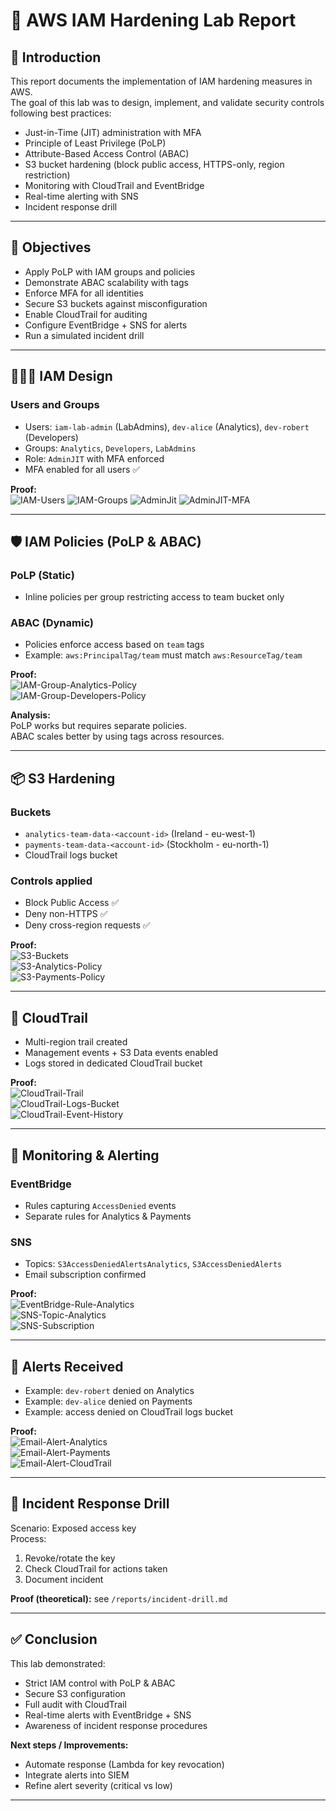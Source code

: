 # 🔐 AWS IAM Hardening Lab Report

## 📖 Introduction
This report documents the implementation of IAM hardening measures in AWS.  
The goal of this lab was to design, implement, and validate security controls following best practices:
- Just-in-Time (JIT) administration with MFA
- Principle of Least Privilege (PoLP)
- Attribute-Based Access Control (ABAC)
- S3 bucket hardening (block public access, HTTPS-only, region restriction)
- Monitoring with CloudTrail and EventBridge
- Real-time alerting with SNS
- Incident response drill

---

## 🎯 Objectives
- Apply PoLP with IAM groups and policies
- Demonstrate ABAC scalability with tags
- Enforce MFA for all identities
- Secure S3 buckets against misconfiguration
- Enable CloudTrail for auditing
- Configure EventBridge + SNS for alerts
- Run a simulated incident drill

---

## 🧑‍🤝‍🧑 IAM Design
### Users and Groups
- Users: `iam-lab-admin` (LabAdmins), `dev-alice` (Analytics), `dev-robert` (Developers)
- Groups: `Analytics`, `Developers`, `LabAdmins`
- Role: `AdminJIT` with MFA enforced
- MFA enabled for all users ✅

**Proof:**  
![IAM-Users](../screenshots/IAM/IAM-Users.png)
![IAM-Groups](../screenshots/IAM/IAM-Groups.png)
![AdminJit](../screenshots/IAM/AdminJIT-created.png)
![AdminJIT-MFA](../screenshots/mfa/AdminJIT-trust-policy-MFA.png)

---

## 🛡️ IAM Policies (PoLP & ABAC)
### PoLP (Static)
- Inline policies per group restricting access to team bucket only

### ABAC (Dynamic)
- Policies enforce access based on `team` tags
- Example: `aws:PrincipalTag/team` must match `aws:ResourceTag/team`

**Proof:**  
![IAM-Group-Analytics-Policy](../screenshots/IAM/IAM-Group-Analytics-Policy.png)  
![IAM-Group-Developers-Policy](../screenshots/IAM/IAM-Group-Developers-Policy.png)  

**Analysis:**  
PoLP works but requires separate policies.  
ABAC scales better by using tags across resources.

---

## 📦 S3 Hardening
### Buckets
- `analytics-team-data-<account-id>` (Ireland - eu-west-1)
- `payments-team-data-<account-id>` (Stockholm - eu-north-1)
- CloudTrail logs bucket

### Controls applied
- Block Public Access ✅
- Deny non-HTTPS ✅
- Deny cross-region requests ✅

**Proof:**  
![S3-Buckets](../screenshots/S3/S3-Buckets-Overview.png)  
![S3-Analytics-Policy](../screenshots/S3/S3-Analytics-Policy.png)  
![S3-Payments-Policy](../screenshots/S3/S3-Payments-Policy.png)

---

## 📜 CloudTrail
- Multi-region trail created
- Management events + S3 Data events enabled
- Logs stored in dedicated CloudTrail bucket

**Proof:**  
![CloudTrail-Trail](../screenshots/CloudTrail/CloudTrail-Trail-Config.png)  
![CloudTrail-Logs-Bucket](../screenshots/CloudTrail/S3-CloudTrailLogs-Bucket.png)  
![CloudTrail-Event-History](../screenshots/CloudTrail/CloudTrail-Event-History.png)

---

## 📡 Monitoring & Alerting
### EventBridge
- Rules capturing `AccessDenied` events
- Separate rules for Analytics & Payments

### SNS
- Topics: `S3AccessDeniedAlertsAnalytics`, `S3AccessDeniedAlerts`
- Email subscription confirmed

**Proof:**  
![EventBridge-Rule-Analytics](../screenshots/EventBridge/EventBridge-Rule-Analytics.png)  
![SNS-Topic-Analytics](../screenshots/EventBridge/SNS-Topic-Analytics.png)  
![SNS-Subscription](../screenshots/EventBridge/SNS-Subscription.png)

---

## 📧 Alerts Received
- Example: `dev-robert` denied on Analytics
- Example: `dev-alice` denied on Payments
- Example: access denied on CloudTrail logs bucket

**Proof:**  
![Email-Alert-Analytics](../screenshots/tests/Email-Alert-Analytics.png)  
![Email-Alert-Payments](../screenshots/tests/Email-Alert-Payments.png)  
![Email-Alert-CloudTrail](../screenshots/tests/Email-Alert-CloudTrailLogs.png)

---

## 🚨 Incident Response Drill
Scenario: Exposed access key  
Process:
1. Revoke/rotate the key
2. Check CloudTrail for actions taken
3. Document incident

**Proof (theoretical):** see `/reports/incident-drill.md`

---

## ✅ Conclusion
This lab demonstrated:
- Strict IAM control with PoLP & ABAC
- Secure S3 configuration
- Full audit with CloudTrail
- Real-time alerts with EventBridge + SNS
- Awareness of incident response procedures

**Next steps / Improvements:**
- Automate response (Lambda for key revocation)
- Integrate alerts into SIEM
- Refine alert severity (critical vs low)

---
